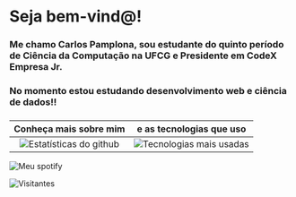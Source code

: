 # Seja bem-vind@!

###

### Me chamo Carlos Pamplona, sou estudante do quinto período de Ciência da Computação na UFCG e Presidente em CodeX Empresa Jr. 
### No momento estou estudando desenvolvimento web e ciência de dados!!

###


Conheça mais sobre mim  | e as tecnologias que uso 
:---: | :---: 
![Estatísticas do github](https://github-readme-stats.vercel.app/api?hide_title=false&hide_rank=false&show_icons=true&include_all_commits=true&count_private=true&disable_animations=false&theme=codeSTACKr&locale=pt-br&hide_border=true&username=pamplonacarlos) | ![Tecnologias mais usadas](https://github-readme-stats.vercel.app/api/top-langs?locale=pt-br&hide_title=false&layout=compact&card_width=320&langs_count=5&theme=codeSTACKr&hide_border=false&username=pamplonacarlos)


  ![Meu spotify](https://spotify-recently-played-readme.vercel.app/api?user=2242etwgpb7ftjxdsb7kjy7oi)

  ![Visitantes](https://visitor-badge.laobi.icu/badge?page_id=pamplonacarlos.pamplonacarlos&right_color=deepskyblue&left_text=Visitantes)